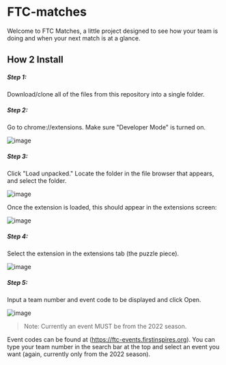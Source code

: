 # FTC-matches

Welcome to FTC Matches, a little project designed to see how your team is doing and when your next match is at a glance.



## How 2 Install

##### Step 1: 
Download/clone all of the files from this repository into a single folder. 

##### Step 2: 
Go to chrome://extensions. Make sure "Developer Mode" is turned on.

![image](https://user-images.githubusercontent.com/42128680/210491200-22616cae-c719-494d-874d-30132315a9da.png)

##### Step 3: 
Click "Load unpacked." Locate the folder in the file browser that appears, and select the folder. 

![image](https://user-images.githubusercontent.com/42128680/210491208-cae547da-10c1-4402-bf1f-fb8763884008.png)

Once the extension is loaded, this should appear in the extensions screen:

![image](https://user-images.githubusercontent.com/42128680/210491254-89b19870-4ad6-417a-8b60-b4a72565fb24.png)

##### Step 4: 
Select the extension in the extensions tab (the puzzle piece).

![image](https://user-images.githubusercontent.com/42128680/210491346-9845819e-1603-4c0d-bc48-d3b67897e339.png)

##### Step 5:
Input a team number and event code to be displayed and click Open.

![image](https://user-images.githubusercontent.com/42128680/210491730-bceaf6fe-7910-49eb-8b68-a8f726ba23cf.png)

> Note: Currently an event MUST be from the 2022 season.

Event codes can be found at (https://ftc-events.firstinspires.org). You can type your team number in the search bar at the top and select an event you want (again, currently only from the 2022 season).
